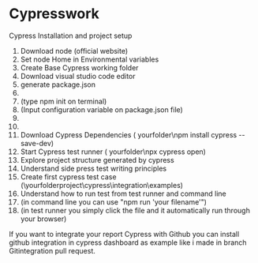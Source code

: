 # Cypresswork
Cypress Installation and project setup
1. Download node (official website)
2. Set node Home in Environmental variables
3. Create Base Cypress working folder
4. Download visual studio code editor
5. generate package.json 
6. 
7. (type npm init on terminal)
8. (Input configuration variable on package.json file)
9. 
10. 
11. Download Cypress Dependencies ( yourfolder\npm install cypress --save-dev)
12. Start Cypress test runner ( yourfolder\npx cypress open)
13. Explore project structure generated by cypress
14. Understand side press test writing principles
15. Create first cypress test case (\yourfolderproject\cypress\integration\examples)
16. Understand how to run test from test runner and command line 
17. (in command line you can use "npm run 'your filename'")
18. (in test runner you simply click the file and it automatically run through your browser)

If you want to integrate your report Cypress with Github you can install github integration in cypress dashboard
as example like i made in branch Gitintegration pull request.
